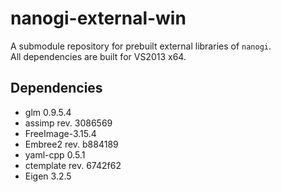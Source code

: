 
nanogi-external-win
====================

A submodule repository for prebuilt external libraries of ``nanogi``.  
All dependencies are built for VS2013 x64.

Dependencies
--------------------

- glm 0.9.5.4
- assimp rev. 3086569
- FreeImage-3.15.4
- Embree2 rev. b884189
- yaml-cpp 0.5.1
- ctemplate rev. 6742f62
- Eigen 3.2.5